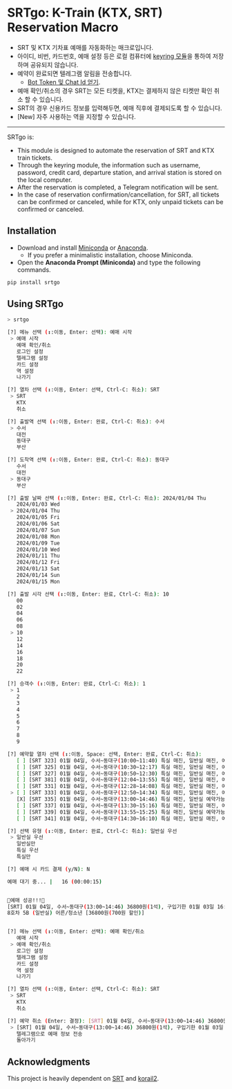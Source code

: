 # SRTgo: K-Train (KTX, SRT) Reservation Macro
- SRT 및 KTX 기차표 예매를 자동화하는 매크로입니다.
- 아이디, 비번, 카드번호, 예매 설정 등은 로컬 컴퓨터에 [keyring 모듈](https://pypi.org/project/keyring/)을 통하여 저장하며 공유되지 않습니다.
- 예약이 완료되면 텔레그램 알림을 전송합니다.
  - [Bot Token 및 Chat Id 얻기](https://gabrielkim.tistory.com/entry/Telegram-Bot-Token-%EB%B0%8F-Chat-Id-%EC%96%BB%EA%B8%B0).
- 예매 확인/취소의 경우 SRT는 모든 티켓을, KTX는 결제하지 않은 티켓만 확인 취소 할 수 있습니다.
- SRT의 경우 신용카드 정보를 입력해두면, 예매 직후에 결제되도록 할 수 있습니다.
- [New] 자주 사용하는 역을 지정할 수 있습니다.

---
SRTgo is:

- This module is designed to automate the reservation of SRT and KTX train tickets.
- Through the keyring module, the information such as username, password, credit card, departure station, and arrival station is stored on the local computer.
- After the reservation is completed, a Telegram notification will be sent.
- In the case of reservation confirmation/cancellation, for SRT, all tickets can be confirmed or canceled, while for KTX, only unpaid tickets can be confirmed or canceled.


## Installation

- Download and install [Miniconda](https://conda.io/miniconda.html) or [Anaconda](https://www.anaconda.com/download/).
  - If you prefer a minimalistic installation, choose Miniconda.
- Open the **Anaconda Prompt (Miniconda)** and type the following commands.

```bash
pip install srtgo
```

## Using SRTgo

```bash
> srtgo
```

```bash
[?] 메뉴 선택 (↕:이동, Enter: 선택): 예매 시작
 > 예매 시작
   예매 확인/취소
   로그인 설정
   텔레그램 설정
   카드 설정
   역 설정
   나가기

[?] 열차 선택 (↕:이동, Enter: 선택, Ctrl-C: 취소): SRT
 > SRT
   KTX
   취소

[?] 출발역 선택 (↕:이동, Enter: 완료, Ctrl-C: 취소): 수서
 > 수서
   대전
   동대구
   부산

[?] 도착역 선택 (↕:이동, Enter: 완료, Ctrl-C: 취소): 동대구
   수서
   대전
 > 동대구
   부산

[?] 출발 날짜 선택 (↕:이동, Enter: 완료, Ctrl-C: 취소): 2024/01/04 Thu
   2024/01/03 Wed
 > 2024/01/04 Thu
   2024/01/05 Fri
   2024/01/06 Sat
   2024/01/07 Sun
   2024/01/08 Mon
   2024/01/09 Tue
   2024/01/10 Wed
   2024/01/11 Thu
   2024/01/12 Fri
   2024/01/13 Sat
   2024/01/14 Sun
   2024/01/15 Mon

[?] 출발 시각 선택 (↕:이동, Enter: 완료, Ctrl-C: 취소): 10
   00
   02
   04
   06
   08
 > 10
   12
   14
   16
   18
   20
   22

[?] 승객수 (↕:이동, Enter: 완료, Ctrl-C: 취소): 1
 > 1
   2
   3
   4
   5
   6
   7
   8
   9

[?] 예약할 열차 선택 (↕:이동, Space: 선택, Enter: 완료, Ctrl-C: 취소): 
   [ ] [SRT 323] 01월 04일, 수서~동대구(10:00~11:40) 특실 매진, 일반실 매진, 예약대기 불가능
   [ ] [SRT 325] 01월 04일, 수서~동대구(10:30~12:17) 특실 매진, 일반실 매진, 예약대기 불가능
   [ ] [SRT 327] 01월 04일, 수서~동대구(10:50~12:30) 특실 매진, 일반실 매진, 예약대기 불가능
   [ ] [SRT 381] 01월 04일, 수서~동대구(12:04~13:55) 특실 매진, 일반실 매진, 예약대기 불가능
   [ ] [SRT 331] 01월 04일, 수서~동대구(12:28~14:08) 특실 매진, 일반실 매진, 예약대기 불가능
 > [ ] [SRT 333] 01월 04일, 수서~동대구(12:50~14:34) 특실 매진, 일반실 매진, 예약대기 불가능
   [X] [SRT 335] 01월 04일, 수서~동대구(13:00~14:46) 특실 매진, 일반실 예약가능, 예약대기 불가능
   [ ] [SRT 337] 01월 04일, 수서~동대구(13:30~15:16) 특실 매진, 일반실 매진, 예약대기 불가능
   [ ] [SRT 339] 01월 04일, 수서~동대구(13:55~15:25) 특실 매진, 일반실 예약가능, 예약대기 불가능
   [ ] [SRT 341] 01월 04일, 수서~동대구(14:30~16:10) 특실 매진, 일반실 매진, 예약대기 불가능

[?] 선택 유형 (↕:이동, Enter: 완료, Ctrl-C: 취소): 일반실 우선
 > 일반실 우선
   일반실만
   특실 우선
   특실만

[?] 예매 시 카드 결제 (y/N): N

예매 대기 중... |   16 (00:00:15)


🎊예매 성공!!!🎊
[SRT] 01월 04일, 수서~동대구(13:00~14:46) 36800원(1석), 구입기한 01월 03일 16:57
8호차 5B (일반실) 어른/청소년 [36800원(700원 할인)]


[?] 메뉴 선택 (↕:이동, Enter: 선택): 예매 확인/취소
   예매 시작
 > 예매 확인/취소
   로그인 설정
   텔레그램 설정
   카드 설정
   역 설정
   나가기

[?] 열차 선택 (↕:이동, Enter: 선택, Ctrl-C: 취소): SRT
 > SRT
   KTX
   취소

[?] 예약 취소 (Enter: 결정): [SRT] 01월 04일, 수서~동대구(13:00~14:46) 36800원(1석), 구입기한 01월 03일 16:57
 > [SRT] 01월 04일, 수서~동대구(13:00~14:46) 36800원(1석), 구입기한 01월 03일 16:57
   텔레그램으로 예매 정보 전송
   돌아가기
```

## Acknowledgments

This project is heavily dependent on [SRT](https://github.com/ryanking13/SRT) and [korail2](https://github.com/carpedm20/korail2).
